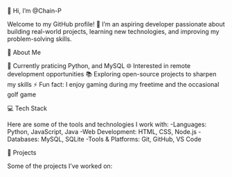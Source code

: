 👋 Hi, I’m @Chain-P

Welcome to my GitHub profile! 🚀
I’m an aspiring developer passionate about building real-world projects, learning new technologies, and improving my problem-solving skills.

🌱 About Me

🔭 Currently praticing Python, and MySQL
🌐 Interested in remote development opportunities
📚 Exploring open-source projects to sharpen my skills
⚡ Fun fact: I enjoy gaming during my freetime and the occasional golf game

💻 Tech Stack

Here are some of the tools and technologies I work with:
-Languages: Python, JavaScript, Java
-Web Development: HTML, CSS, Node.js
-Databases: MySQL, SQLite
-Tools & Platforms: Git, GitHub, VS Code

🚀 Projects

Some of the projects I’ve worked on:
